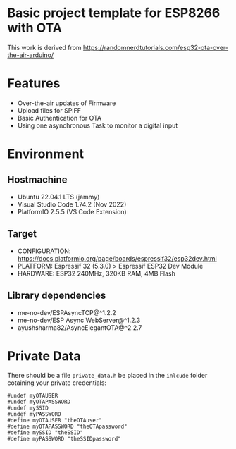 # Basic project template for ESP8266 with OTA

This work is derived from https://randomnerdtutorials.com/esp32-ota-over-the-air-arduino/


# Features

- Over-the-air updates of Firmware
- Upload files for SPIFF
- Basic Authentication for OTA
- Using one asynchronous Task to monitor a digital input


# Environment

## Hostmachine

- Ubuntu 22.04.1 LTS  (jammy)
- Visual Studio Code 1.74.2 (Nov 2022)
- PlatformIO 2.5.5 (VS Code Extension)

## Target 

- CONFIGURATION: https://docs.platformio.org/page/boards/espressif32/esp32dev.html
- PLATFORM: Espressif 32 (5.3.0) > Espressif ESP32 Dev Module
- HARDWARE: ESP32 240MHz, 320KB RAM, 4MB Flash

## Library dependencies

- me-no-dev/ESPAsyncTCP@^1.2.2
- me-no-dev/ESP Async WebServer@^1.2.3
- ayushsharma82/AsyncElegantOTA@^2.2.7

# Private Data

There should be a file `private_data.h` be placed in the `inlcude` folder cotaining your private credentials:

```
#undef myOTAUSER
#undef myOTAPASSWORD
#undef mySSID
#undef myPASSWORD
#define myOTAUSER "theOTAuser"
#define myOTAPASSWORD "theOTApassword"
#define mySSID "theSSID"
#define myPASSWORD "theSSIDpassword"
```